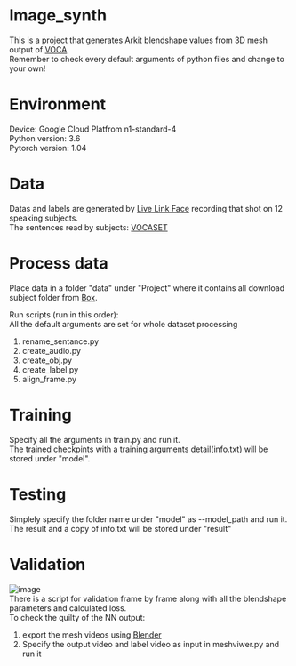 # Image_synth
This is a project that generates Arkit blendshape values from 3D mesh output of [VOCA](https://github.com/TimoBolkart/voca)  
Remember to check every default arguments of python files and change to your own!

# Environment
Device: Google Cloud Platfrom n1-standard-4  
Python version: 3.6  
Pytorch version: 1.04  

# Data
Datas and labels are generated by [Live Link Face](https://apps.apple.com/us/app/live-link-face/id1495370836) recording that shot on 12 speaking subjects.  
The sentences read by subjects: [VOCASET](https://sfsu.app.box.com/folder/161567487030?s=fnngbuj8evoywsae3bk7jmwrqxc9bavx)

# Process data
Place data in a folder "data" under "Project" where it contains all download subject folder from [Box](https://sfsu.app.box.com/s/v1xq5ioc9blzhhxi38e14mmkyparza70).

Run scripts (run in this order):  
All the default arguments are set for whole dataset processing  
1. rename_sentance.py  
2. create_audio.py  
3. create_obj.py  
4. create_label.py  
5. align_frame.py  

# Training 
Specify all the arguments in train.py and run it.  
The trained checkpints with a training arguments detail(info.txt) will be stored under "model".  

# Testing
Simplely specify the folder name under "model" as --model_path and run it.  
The result and a copy of info.txt will be stored under "result"  

# Validation
![image](https://user-images.githubusercontent.com/28528165/185231048-1e9c8b8c-c5f8-468f-93f9-e677deaac2d5.png)  
There is a script for validation frame by frame along with all the blendshape parameters and calculated loss.  
To check the quilty of the NN output:  
1. export the mesh videos using [Blender](https://www.blender.org/)  
2. Specify the output video and label video as input in meshviwer.py and run it  
